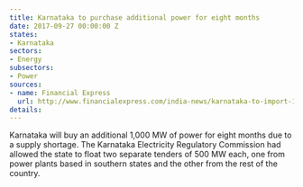 ```yaml
---
title: Karnataka to purchase additional power for eight months
date: 2017-09-27 00:00:00 Z
states:
- Karnataka
sectors:
- Energy
subsectors:
- Power
sources:
- name: Financial Express
  url: http://www.financialexpress.com/india-news/karnataka-to-import-1000-mw-power/860891/
details: 
---
```


Karnataka will buy an additional 1,000 MW of power for eight months due to a supply shortage. The Karnataka Electricity Regulatory Commission had allowed the state to float two separate tenders of 500 MW each, one from power plants based in southern states and the other from the rest of the country. 
